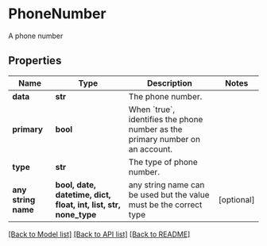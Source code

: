 # PhoneNumber

A phone number

## Properties
Name | Type | Description | Notes
------------ | ------------- | ------------- | -------------
**data** | **str** | The phone number. | 
**primary** | **bool** | When &#x60;true&#x60;, identifies the phone number as the primary number on an account. | 
**type** | **str** | The type of phone number. | 
**any string name** | **bool, date, datetime, dict, float, int, list, str, none_type** | any string name can be used but the value must be the correct type | [optional]

[[Back to Model list]](../README.md#documentation-for-models) [[Back to API list]](../README.md#documentation-for-api-endpoints) [[Back to README]](../README.md)


